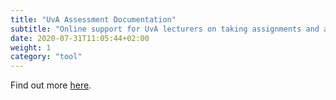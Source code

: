```yaml
---
title: "UvA Assessment Documentation"
subtitle: "Online support for UvA lecturers on taking assignments and assessments online."
date: 2020-07-31T11:05:44+02:00
weight: 1
category: "tool"
---
```


Find out more [here](https://canvas.uva.nl/courses/41/pages/exams).
